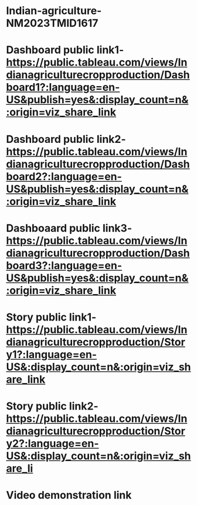 # Indian-agriculture-NM2023TMID1617    


# Dashboard public link1-https://public.tableau.com/views/Indianagriculturecropproduction/Dashboard1?:language=en-US&publish=yes&:display_count=n&:origin=viz_share_link



# Dashboard public link2-https://public.tableau.com/views/Indianagriculturecropproduction/Dashboard2?:language=en-US&publish=yes&:display_count=n&:origin=viz_share_link



# Dashboaard public link3-https://public.tableau.com/views/Indianagriculturecropproduction/Dashboard3?:language=en-US&publish=yes&:display_count=n&:origin=viz_share_link


# Story public link1-https://public.tableau.com/views/Indianagriculturecropproduction/Story1?:language=en-US&:display_count=n&:origin=viz_share_link



# Story public link2-https://public.tableau.com/views/Indianagriculturecropproduction/Story2?:language=en-US&:display_count=n&:origin=viz_share_li

# Video demonstration link
